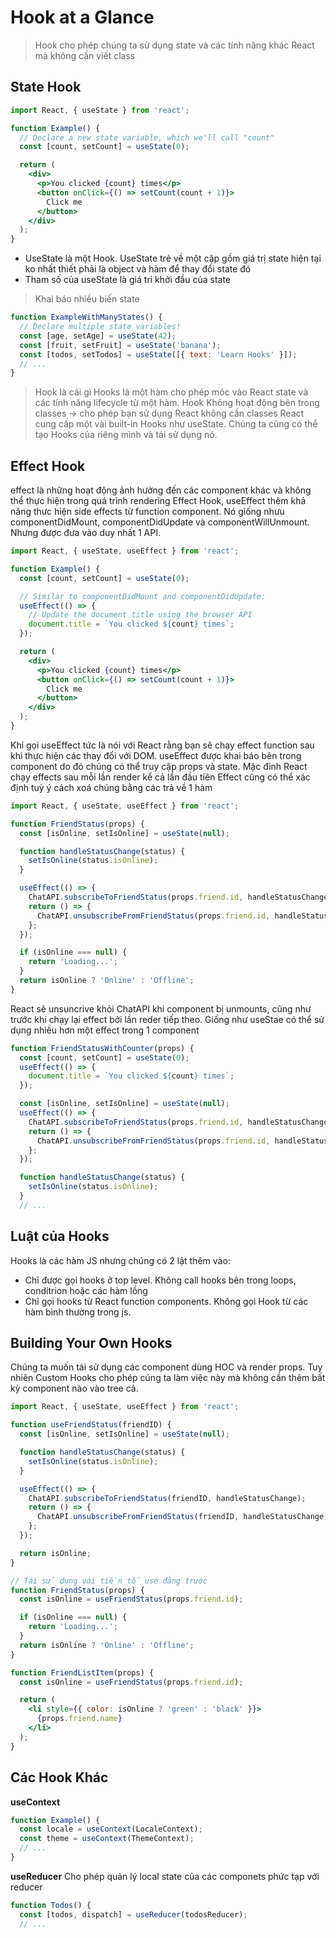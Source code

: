 ﻿# Hook at a Glance
> Hook cho phép chúng ta sử dụng state và các tính năng khác React mà không cần viết class

## State Hook
```jsx
import React, { useState } from 'react';

function Example() {
  // Declare a new state variable, which we'll call "count"
  const [count, setCount] = useState(0);

  return (
    <div>
      <p>You clicked {count} times</p>
      <button onClick={() => setCount(count + 1)}>
        Click me
      </button>
    </div>
  );
}
```
- UseState là một Hook. UseState trẻ về một cập gồm giá trị state hiện tại ko nhất thiết phải là object và hàm để thay đổi state đó
- Tham số của useState là giá tri khởi đầu của state
  

> Khai báo nhiều biến state
```jsx
function ExampleWithManyStates() {
  // Declare multiple state variables!
  const [age, setAge] = useState(42);
  const [fruit, setFruit] = useState('banana');
  const [todos, setTodos] = useState([{ text: 'Learn Hooks' }]);
  // ...
}
```

> Hook là cái gì
Hooks là một hàm cho phép móc vào React state và các tính năng lifecycle từ một hàm.
Hook Không hoạt động bên trong classes -> cho phép bạn sử dụng React không cần classes
React cung cấp một vài built-in Hooks như useState. Chúng ta cũng có thể tạo Hooks của riêng mình và tái sử dụng nó.


## Effect Hook
effect là những hoạt động ảnh hưởng đến các component khác và không thể thực hiện trong quá trình rendering
Effect Hook, useEffect thêm khả năng thưc hiện side effects từ function component. Nó giống nhưu componentDidMount, componentDidUpdate và componentWillUnmount.
Nhưng được đưa vào duy nhất 1 API.
```jsx
import React, { useState, useEffect } from 'react';

function Example() {
  const [count, setCount] = useState(0);

  // Similar to componentDidMount and componentDidUpdate:
  useEffect(() => {
    // Update the document title using the browser API
    document.title = `You clicked ${count} times`;
  });

  return (
    <div>
      <p>You clicked {count} times</p>
      <button onClick={() => setCount(count + 1)}>
        Click me
      </button>
    </div>
  );
}
```
Khi gọi useEffect tức là nói với React rằng bạn sẽ chạy effect function sau khi thực hiện các thay đổi với DOM.
useEffect được khai báo bên trong component do đó chúng có thể truy cập props và state. Mặc đinh React chạy effects sau mỗi lần render kể cả lần đầu tiên
Effect cũng có thể xác định tuỳ ý cách xoá chúng bằng các trả về 1 hàm
```jsx
import React, { useState, useEffect } from 'react';

function FriendStatus(props) {
  const [isOnline, setIsOnline] = useState(null);

  function handleStatusChange(status) {
    setIsOnline(status.isOnline);
  }

  useEffect(() => {
    ChatAPI.subscribeToFriendStatus(props.friend.id, handleStatusChange);
    return () => {
      ChatAPI.unsubscribeFromFriendStatus(props.friend.id, handleStatusChange);
    };
  });

  if (isOnline === null) {
    return 'Loading...';
  }
  return isOnline ? 'Online' : 'Offline';
}
```
React sẽ unsuncrive khỏi ChatAPI khi component bị unmounts, cũng như trước khi chạy lại effect bởi lần reder tiếp theo. 
Giống như useStae có thể sử dụng nhiều hơn một effect trong 1 component
```jsx
function FriendStatusWithCounter(props) {
  const [count, setCount] = useState(0);
  useEffect(() => {
    document.title = `You clicked ${count} times`;
  });

  const [isOnline, setIsOnline] = useState(null);
  useEffect(() => {
    ChatAPI.subscribeToFriendStatus(props.friend.id, handleStatusChange);
    return () => {
      ChatAPI.unsubscribeFromFriendStatus(props.friend.id, handleStatusChange);
    };
  });

  function handleStatusChange(status) {
    setIsOnline(status.isOnline);
  }
  // ...
```
## Luật của Hooks
Hooks là các hàm JS nhưng chúng có 2 lật thêm vào:
* Chỉ được gọi hooks ở top level. Không call hooks bên trong loops, conditrion hoặc các hàm lồng
* Chỉ gọi hooks từ React function components. Không gọi Hook từ các hàm bình thường trong js.

## Building Your Own Hooks
Chúng ta muốn tái sử dụng các component dùng HOC và render props. Tuy nhiên Custom Hooks cho phép cúng ta làm việc này mà không cần thêm bất kỳ component nào vào tree cả.
```jsx
import React, { useState, useEffect } from 'react';

function useFriendStatus(friendID) {
  const [isOnline, setIsOnline] = useState(null);

  function handleStatusChange(status) {
    setIsOnline(status.isOnline);
  }

  useEffect(() => {
    ChatAPI.subscribeToFriendStatus(friendID, handleStatusChange);
    return () => {
      ChatAPI.unsubscribeFromFriendStatus(friendID, handleStatusChange);
    };
  });

  return isOnline;
}

// Tái sử dụng với tiền tố use đằng trước
function FriendStatus(props) {
  const isOnline = useFriendStatus(props.friend.id);

  if (isOnline === null) {
    return 'Loading...';
  }
  return isOnline ? 'Online' : 'Offline';
}

function FriendListItem(props) {
  const isOnline = useFriendStatus(props.friend.id);

  return (
    <li style={{ color: isOnline ? 'green' : 'black' }}>
      {props.friend.name}
    </li>
  );
}
```

## Các Hook Khác
**useContext**
```jsx
function Example() {
  const locale = useContext(LocaleContext);
  const theme = useContext(ThemeContext);
  // ...
}
```
**useReducer**
Cho phép quản lý local state của các componets phức tạp với reducer
```jsx
function Todos() {
  const [todos, dispatch] = useReducer(todosReducer);
  // ...
```